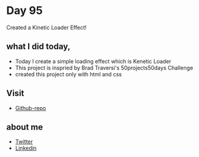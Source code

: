 # Day 95

Created a Kinetic Loader Effect!


## what I did today,

 - Today I create a simple loading effect which is Kenetic Loader
 - This project is inspried by Brad Traversi's 50projects50days Challenge
 - created this project only with html and css



## Visit

 - [Github-repo](https://github.com/KaranChandekar/50projects50days/tree/master/kinetic-loader)

 
## about me

 - [Twitter](https://twitter.com/karan_chandekar)
 - [Linkedin](https://www.linkedin.com/in/karan-chandekar-a87263219/)

